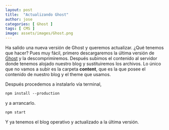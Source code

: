```yaml
---
layout: post
title:  "Actualizando Ghost"
author: jose
categories: [ Ghost ]
tags: [ CMS ]
image: assets/images/Ghost.png
---
```


Ha salido una nueva versión de Ghost y queremos actualizar. ¿Qué tenemos que hacer? Pues muy fácil, primero descargaremos la última versión de [Ghost](https://ghost.org/download/) y la descomprimiremos. Después subimos el contenido al servidor donde tenemos alojado nuestro blog y sustituiremos los archivos. Lo único que no vamos a subir es la carpeta **content**, que es la que posee el contenido de nuestro blog y el theme que usamos.

Después procedemos a instalarlo vía terminal,
```md
npm install --production
```
y a arrancarlo.
```md
npm start
```
Y ya tenemos el blog operativo y actualizado a la última versión. 



